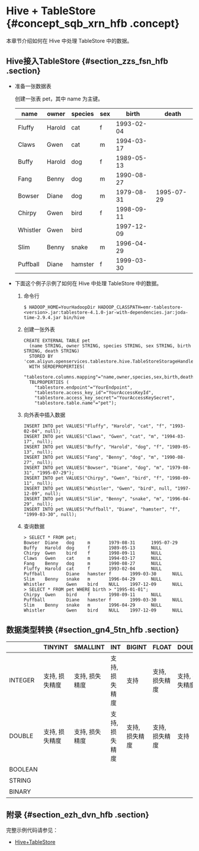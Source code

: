    # Hive + TableStore {#concept_sqb_xrn_hfb .concept}

本章节介绍如何在 Hive 中处理 TableStore 中的数据。

## Hive接入TableStore {#section_zzs_fsn_hfb .section}

-   准备一张数据表

    创建一张表 pet，其中 name 为主键。

    |name|owner|species|sex|birth|death|
    |----|-----|-------|---|-----|-----|
    |Fluffy|Harold|cat|f|1993-02-04| |
    |Claws|Gwen|cat|m|1994-03-17| |
    |Buffy|Harold|dog|f|1989-05-13| |
    |Fang|Benny|dog|m|1990-08-27| |
    |Bowser|Diane|dog|m|1979-08-31|1995-07-29|
    |Chirpy|Gwen|bird|f|1998-09-11| |
    |Whistler|Gwen|bird| |1997-12-09| |
    |Slim|Benny|snake|m|1996-04-29| |
    |Puffball|Diane|hamster|f|1999-03-30| |

-   下面这个例子示例了如何在 Hive 中处理 TableStore 中的数据。
    1.  命令行

        ```
        $ HADOOP_HOME=YourHadoopDir HADOOP_CLASSPATH=emr-tablestore-<version>.jar:tablestore-4.1.0-jar-with-dependencies.jar:joda-time-2.9.4.jar bin/hive
        ```

    2.  创建一张外表

        ```
        CREATE EXTERNAL TABLE pet
          (name STRING, owner STRING, species STRING, sex STRING, birth STRING, death STRING)
          STORED BY 'com.aliyun.openservices.tablestore.hive.TableStoreStorageHandler'
          WITH SERDEPROPERTIES(
            "tablestore.columns.mapping"="name,owner,species,sex,birth,death")
          TBLPROPERTIES (
            "tablestore.endpoint"="YourEndpoint",
            "tablestore.access_key_id"="YourAccessKeyId",
            "tablestore.access_key_secret"="YourAccessKeySecret",
            "tablestore.table.name"="pet");
        ```

    3.  向外表中插入数据

        ```
        INSERT INTO pet VALUES("Fluffy", "Harold", "cat", "f", "1993-02-04", null);
        INSERT INTO pet VALUES("Claws", "Gwen", "cat", "m", "1994-03-17", null);
        INSERT INTO pet VALUES("Buffy", "Harold", "dog", "f", "1989-05-13", null);
        INSERT INTO pet VALUES("Fang", "Benny", "dog", "m", "1990-08-27", null);
        INSERT INTO pet VALUES("Bowser", "Diane", "dog", "m", "1979-08-31", "1995-07-29");
        INSERT INTO pet VALUES("Chirpy", "Gwen", "bird", "f", "1998-09-11", null);
        INSERT INTO pet VALUES("Whistler", "Gwen", "bird", null, "1997-12-09", null);
        INSERT INTO pet VALUES("Slim", "Benny", "snake", "m", "1996-04-29", null);
        INSERT INTO pet VALUES("Puffball", "Diane", "hamster", "f", "1999-03-30", null);
        ```

    4.  查询数据

        ```
        > SELECT * FROM pet;
        Bowser  Diane   dog     m       1979-08-31      1995-07-29
        Buffy   Harold  dog     f       1989-05-13      NULL
        Chirpy  Gwen    bird    f       1998-09-11      NULL
        Claws   Gwen    cat     m       1994-03-17      NULL
        Fang    Benny   dog     m       1990-08-27      NULL
        Fluffy  Harold  cat     f       1993-02-04      NULL
        Puffball        Diane   hamster f       1999-03-30      NULL
        Slim    Benny   snake   m       1996-04-29      NULL
        Whistler        Gwen    bird    NULL    1997-12-09      NULL
        > SELECT * FROM pet WHERE birth > "1995-01-01";
        Chirpy  Gwen    bird    f       1998-09-11      NULL
        Puffball        Diane   hamster f       1999-03-30      NULL
        Slim    Benny   snake   m       1996-04-29      NULL
        Whistler        Gwen    bird    NULL    1997-12-09      NULL
        ```


## 数据类型转换 {#section_gn4_5tn_hfb .section}

| |TINYINT|SMALLINT|INT|BIGINT|FLOAT|DOUBLE|BOOLEAN|STRING|BINARY|
|--|-------|--------|---|------|-----|------|-------|------|------|
|INTEGER|支持, 损失精度|支持, 损失精度|支持, 损失精度|支持|支持, 损失精度|支持, 损失精度| | | |
|DOUBLE|支持, 损失精度|支持, 损失精度|支持, 损失精度|支持, 损失精度|支持, 损失精度|支持| | | |
|BOOLEAN| | | | | | |支持| | |
|STRING| | | | | | | |支持| |
|BINARY| | | | | | | | |支持|

## 附录 {#section_ezh_dvn_hfb .section}

完整示例代码请参见：

-   [Hive+TableStore](https://github.com/aliyun/aliyun-emapreduce-sdk/blob/master/examples/src/main/java/com/aliyun/openservices/tablestore/pet.sql)

